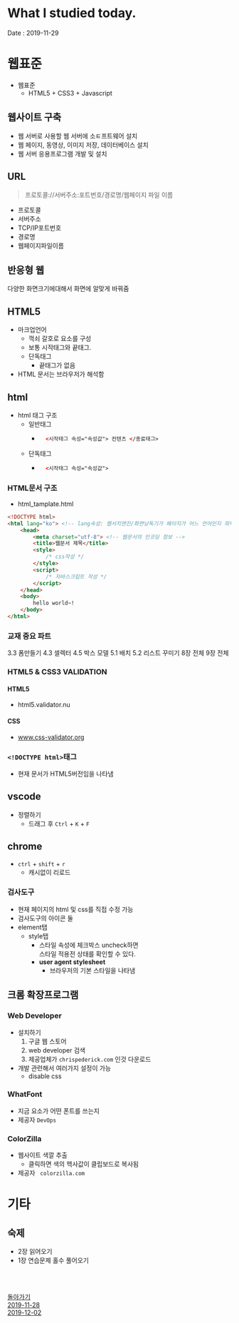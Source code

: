 # What I studied today.
Date : 2019-11-29

# 웹표준
- 웹표준 
    - HTML5 + CSS3 + Javascript
## 웹사이트 구축
- 웹 서버로 사용할 웹 서버에 소ㅌ프트웨어 설치
- 웹 페이지, 동영상, 이미지 저장, 데이터베이스 설치
- 웹 서버 응용프로그램 개발 및 설치

## URL
> 프로토콜://서버주소:포트번호/경로명/웹페이지 파일 이름

* 프로토콜 
* 서버주소 
* TCP/IP포트번호 
* 경로명 
* 웹페이지파일이름
## 반응형 웹
다양한 화면크기에대해서 화면에 알맞게 바꿔줌

## HTML5
- 마크업언어
    - 꺽쇠 갈호로 요소를 구성
    - 보통 시작태그와 끝태그.
    - 단독태그
        - 끝태그가 없음
- HTML 문서는 브라우저가 해석함
## html 
- html 태그 구조
    - 일반태그
        - ```html
            <시작태그 속성="속성값"> 컨텐츠 </종료태그>
            ```
    - 단독태그
        - ```html
            <시작태그 속성="속성값">
            ```
### HTML문서 구조
- html_tamplate.html
```html
<!DOCTYPE html>
<html lang="ko"> <!-- lang속성: 웹서치엔진/화면낭독기가 페이지가 어느 언어인지 파악하는데 사용 -->
    <head>
        <meta charset="utf-8"> <!-- 웹문서의 인코딩 정보 -->
        <title>웹문서 제목</title>
        <style>
            /* css작성 */
        </style>
        <script>
            /* 자바스크립트 작성 */
        </script>
    </head>
    <body>
        hello world~!
    </body>
</html>
```
### 교재 중요 파트
3.3 폼만들기 
4.3 셀렉터
4.5 박스 모델
5.1 배치
5.2 리스트 꾸미기
8장 전체
9장 전체
### HTML5 & CSS3 VALIDATION 
#### HTML5
* html5.validator.nu
#### CSS
* www.css-validator.org

### `<!DOCTYPE html>`태그
- 현재 문서가 HTML5버전임을 나타냄

## vscode
- 정렬하기 
    - 드래그 후 `Ctrl` + `K` + `F`
## chrome
- `ctrl` + `shift` + `r`
    - 캐시없이 리로드
### 검사도구
- 현재 페이지의 html 및 css를 직접 수정 가능
- 검사도구의 아이콘 둘
- element탭
    - style탭
        - 스타일 속성에 체크박스 uncheck하면   
            스타일 적용전 상태를 확인할 수 있다.
        - **user agent stylesheet**
            - 브라우저의 기본 스타일을 나타냄

## 크롬 확장프로그램 
### Web Developer
- 설치하기
    1. 구글 웹 스토어 
    2. web developer 검색
    3. 제공업체가 `chrispederick.com` 인것 다운로드
- 개발 관련해서 여러가지 설정이 가능
    - disable css
### WhatFont
- 지금 요소가 어떤 폰트를 쓰는지
- 제공자 `DevOps`
### ColorZilla
- 웹사이트 색깔 추출
    - 클릭하면 색의 헥사값이 클립보드로 복사됨
- 제공자 ` colorzilla.com`


# 기타
## 숙제
- 2장 읽어오기
- 1장 연습문제 홀수 풀어오기



<br><br>

[돌아가기](../README.md)  
[2019-11-28](whatIStudied_191128.md)  
[2019-12-02](whatIStudied_191202.md) 